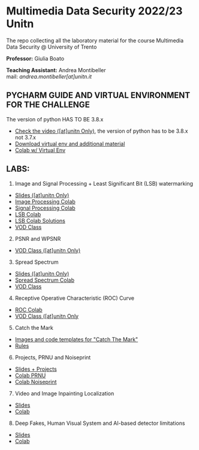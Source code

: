 # Multimedia Data Security 2022/23 Unitn
The repo collecting all the laboratory material for the course Multimedia Data Security @ University of Trento 

**Professor:** Giulia Boato 

**Teaching Assistant:** Andrea Montibeller \
mail: *andrea.montibeller[at]unitn.it*

## PYCHARM GUIDE AND VIRTUAL ENVIRONMENT FOR THE CHALLENGE

The version of python HAS TO BE 3.8.x

- [Check the video ([at]unitn Only)](https://drive.google.com/file/d/1ADs9nbkmzwbzFiUh772tiVFS80jpc-a-/view?usp=sharing), the version of python has to be 3.8.x not 3.7.x
- [Download virtual env and additional material](https://drive.google.com/file/d/1vs1Bj3E_Ov5IefZ0cawJBp6btM8IXNO8/view?usp=share_link)
- [Colab w/ Virtual Env](https://colab.research.google.com/drive/1YhUiH3cNRZcGLM9ZYHpoA1iUCe0SfMmw?usp=sharing)

## LABS:

1. Image and Signal Processing + Least Significant Bit (LSB) watermarking 
- [Slides ([at]unitn Only)](https://drive.google.com/file/d/1qT_QM2nx6quwzqUY5TTeHKTW94xz1kcZ/view?usp=sharing) 
- [Image Processing Colab](https://drive.google.com/file/d/1EKHJZQxmu1tgkos8ueDf1X-sXJRUdWaE/view?usp=sharing) 
- [Signal Processing Colab](https://drive.google.com/file/d/1Yq4XmY7fjfvTlU9FdWYO14swL0bUjESH/view?usp=sharing) 
- [LSB Colab](https://drive.google.com/file/d/1Kx9k32m1hVwisHlntZYS1loGp9GbLAza/view?usp=sharing) 
- [LSB Colab Solutions](https://drive.google.com/file/d/1eIrPuLPGcLidc7Y6VI-9-MZgk5ydNEuK/view?usp=sharing) 
- [VOD Class](https://drive.google.com/file/d/1GPIkS7A0zf8LlSLblHz48u-hnDknVxK-/view?usp=sharing) 
<!---[YouTube Video Resume]()--->

2. PSNR and WPSNR
- [VOD Class ([at]unitn Only)](https://drive.google.com/file/d/11UrowVwREz_bJhoPvkHb_DVY7pu47IBy/view?usp=sharing) 


3. Spread Spectrum 
- [Slides ([at]unitn Only)](https://docs.google.com/presentation/d/1r-w3e0BdvOVcHggXO84Q6V_ESbuZUeJVV-Uphx4BXCo/edit#slide=id.g1397761b547_0_241) 
- [Spread Spectrum Colab](https://drive.google.com/file/d/1d8yDoisy2gw7WslN2MOf26A1w78Fld4U/view?usp=sharing) 
- [VOD Class](https://drive.google.com/file/d/1i3xKS9VUNhzXAI6d7Whj_eqsiT9QnUzt/view?usp=sharing) 
<!---[YouTube Video Resume]()--->

4. Receptive Operative Characteristic (ROC) Curve
- [ROC Colab](https://colab.research.google.com/drive/1r75Mg56ePs1bZpZAMVNQztDKfaLrT14Z?usp=sharing)
- [VOD Class ([at]unitn Only](https://drive.google.com/file/d/1wbhCK8885J7Gms1yQjb_5OJI7omBJWBj/view?usp=sharing)

5. Catch the Mark 
- [Images and code templates for "Catch The Mark"](https://drive.google.com/drive/folders/1UIrJlNHg7WeOuo7Dl3YHCKDUxh6A_30L?usp=sharing)
- [Rules](https://drive.google.com/file/d/1SyqEmlz0Fe2CWN_BS2H1SRuIG3tKYh4D/view?usp=sharing)

6. Projects, PRNU and Noiseprint
- [Slides + Projects](https://docs.google.com/presentation/d/14b3_fGzz42e-3JEEETHd--ZnVauVfms1xugkS6uHKx0/edit?usp=sharing)
- [Colab PRNU](https://colab.research.google.com/drive/1ASAYUA6-SjrQ8M3aCWJ1nRWyPeCC2iSM?usp=sharing)
- [Colab Noiseprint](https://colab.research.google.com/drive/1_yKO94ENd4Cbsxu2FO8eTI5UjnQ6Su4j?usp=sharing)

7. Video and Image Inpainting Localization
- [Slides](https://docs.google.com/presentation/d/1SjfpPvoLVlBY_DjgXyzEX0Nx8MHvExIbIP02y7cjTw0/edit?usp=share_link)
- [Colab](https://colab.research.google.com/drive/16LZNdmE1jwQmSt5zk0hciq1Yl-rpihiZ?usp=share_link)

8. Deep Fakes, Human Visual System and AI-based detector limitations
- [Slides](https://docs.google.com/presentation/d/13IMLrW3gvrUVmEsrPzHwAQRvJXGvcwzlFIvLhcuYoCo/edit?usp=sharing)
- [Colab](https://colab.research.google.com/drive/1PfKiTPuTbSlT_KCq7SwOQuIARH5Z9y1l?usp=sharing)
